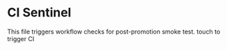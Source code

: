 # CI Sentinel

This file triggers workflow checks for post-promotion smoke test.
touch to trigger CI

